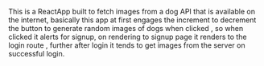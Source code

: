 This is a ReactApp built to fetch images from a dog API that is available on the internet, basically this app at first engages the increment to decrement the button to generate random images of dogs when clicked , so when clicked it alerts for signup, on rendering to signup page it renders to the login route , further after login it tends to get images from the server on successful login.
